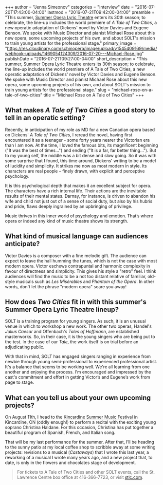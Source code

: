 +++
author = "Jenna Simeonov"
categories = "Interview"
date = "2016-07-20T17:43:00-04:00"
lastmod = "2016-07-21T09:42:00-04:00"
preamble = "This summer, [Summer Opera Lyric Theatre](http://www.solt.ca/performances.html) enters its 30th season; to celebrate, the line-up includes the world premiere of *A Tale of Two Cities*, a new operatic adaptation of Dickens' novel by Victor Davies and Eugene Benson. We spoke with Music Director and pianist Michael Rose about this new opera, some upcoming projects of his own, and about SOLT's mission to train young artists for the professional stage."
primary_image = "https://res.cloudinary.com/schmopera/image/upload/v1545409169/media/webhook-uploads/1469054124309/2016-07-20---Michael-Rose.jpg"
publishDate = "2016-07-21T09:27:00-04:00"
short_description = "This summer, Summer Opera Lyric Theatre enters its 30th season; to celebrate, the line-up includes the world premiere of A Tale of Two Cities, a new operatic adaptation of Dickens&#039; novel by Victor Davies and Eugene Benson. We spoke with Music Director and pianist Michael Rose about this new opera, some upcoming projects of his own, and about SOLT&#039;s mission to train young artists for the professional stage."
slug = "michael-rose-on-a-tale-of-two-cities"
title = "Michael Rose on A Tale of Two Cities"
+++

## What makes *A Tale of Two Cities* a good story to tell in an operatic setting?

Recently, in anticipation of my role as MD for a new Canadian opera based on Dickens' *A Tale of Two Cities*, I reread the novel, having first encountered it as a teenager - some forty years nearer the Victorian era than I am now. At the time, I loved the famous bits, its magnificent beginning ("It was the best of times…") and ending ("It is a far, far better thing…"). But to my young self, the middle was a bit dense and slow going. So it was with some surprise that I found, this time around, Dickens' writing to be a model of lucidity and simplicity. It strikes me now as most modern in style. Its characters are real people – finely drawn, with explicit and perceptive psychology. 

It is this psychological depth that makes it an excellent subject for opera. The characters have a rich internal life. Their actions are the inevitable results of their mental states. Darnay, for instance, is driven to abandon his wife and child not just out of a sense of social duty, but also by his hubris and pride, flaws deeply ingrained by an upbringing of privilege. 

Music thrives in this inner world of psychology and emotion. That’s where opera or indeed any kind of music theatre shows its strength. 

## What kind of musical language can audiences anticipate?

Victor Davies is a composer with a fine melodic gift. The audience can expect to leave the hall humming the tunes, which is not the case with most modern opera. Victor eschews contrapuntal and harmonic complexity in favour of directness and simplicity. This gives his style a "retro" feel. I think audiences will find the music to be a not too distant relative of familiar, old-style musicals such as *Les Misérables* and *Phantom of the Opera*. In other words, don't let the phrase "modern opera" scare you away!

## How does *Two Cities* fit in with this summer's Summer Opera Lyric Theatre lineup?

SOLT is a training program for young singers. As such, it is an unusual venue in which to workshop a new work. The other two operas, Handel's *Julius Caesar* and Offenbach's *Tales of Hoffmann*, are established masterworks. So, in their case, it is the young singers who are being put to the test. In the case of our *Tale*, the work itself is on trial before an adjudicating public. 

With that in mind, SOLT has engaged singers ranging in experience from newbie through young semi-professional to experienced professional artist. It's a balance that seems to be working well. We're all learning from one another and enjoying the process. I'm encouraged and impressed by the cast's commitment and effort in getting Victor’s and Eugene’s work from page to stage.

## What can you tell us about your own upcoming projects?

On August 11th, I head to the [Kincardine Summer Music Festival](http://ksmf.ca/) in Kincardine, ON (oddly enough!) to perform a recital with the exciting young soprano Christina Haldane. For this occasion, Christina has put together a beautiful program of Spanish, French, and Italian song. 

That will be my last performance for the summer. After that, I’ll be heading to the sunny patio at my local coffee shop to scribble away at some writing projects: revisions to a musical (*Castaways*) that I wrote this last year, a reworking of a musical I wrote many years ago, and a new project that, to date, is only in the flowers and chocolates stage of development.

>For tickets to A Tale of Two Cities and other SOLT events, call the St. Lawrence Centre box office at 416-366-7723, or visit [stlc.com](http://www.stlc.com/).
